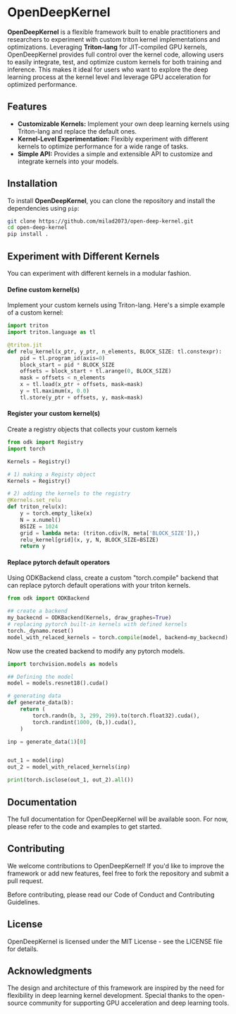 # OpenDeepKernel

**OpenDeepKernel** is a flexible framework built to enable practitioners and researchers to experiment with custom triton kernel implementations and optimizations. Leveraging **Triton-lang** for JIT-compiled GPU kernels, OpenDeepKernel provides full control over the kernel code, allowing users to easily integrate, test, and optimize custom kernels for both training and inference. This makes it ideal for users who want to explore the deep learning process at the kernel level and leverage GPU acceleration for optimized performance.

## Features

- **Customizable Kernels:** Implement your own deep learning kernels using Triton-lang and replace the default ones.
- **Kernel-Level Experimentation:** Flexibly experiment with different kernels to optimize performance for a wide range of tasks.
- **Simple API:** Provides a simple and extensible API to customize and integrate kernels into your models.


## Installation

To install **OpenDeepKernel**, you can clone the repository and install the dependencies using `pip`:

```bash
git clone https://github.com/milad2073/open-deep-kernel.git
cd open-deep-kernel
pip install .
```


## Experiment with Different Kernels
You can experiment with different kernels in a modular fashion.
#### Define custom kernel(s)
Implement your custom kernels using Triton-lang. Here's a simple example of a custom kernel:


```python
import triton
import triton.language as tl

@triton.jit
def relu_kernel(x_ptr, y_ptr, n_elements, BLOCK_SIZE: tl.constexpr):
    pid = tl.program_id(axis=0)
    block_start = pid * BLOCK_SIZE
    offsets = block_start + tl.arange(0, BLOCK_SIZE)
    mask = offsets < n_elements
    x = tl.load(x_ptr + offsets, mask=mask)
    y = tl.maximum(x, 0.0)
    tl.store(y_ptr + offsets, y, mask=mask)
```


#### Register your custom kernel(s) 
Create a registry objects that collects your custom kernels

```python
from odk import Registry
import torch 

Kernels = Registry()

# 1) making a Registy object
Kernels = Registry()

# 2) adding the kernels to the registry
@Kernels.set_relu
def triton_relu(x):
    y = torch.empty_like(x)
    N = x.numel()
    BSIZE = 1024
    grid = lambda meta: (triton.cdiv(N, meta['BLOCK_SIZE']),)
    relu_kernel[grid](x, y, N, BLOCK_SIZE=BSIZE)
    return y

```

#### Replace pytorch default operators
Using ODKBackend class, create a custom "torch.compile" backend that can replace pytorch default operations with your triton kernels.  
```python
from odk import ODKBackend

## create a backend 
my_backecnd = ODKBackend(Kernels, draw_graphes=True)
# replacing pytorch built-in kernels with defined kernels 
torch._dynamo.reset()
model_with_relaced_kernels = torch.compile(model, backend=my_backecnd)
```

Now use the created backend to modify any pytorch models. 

```python
import torchvision.models as models 

## Defining the model
model = models.resnet18().cuda()

# generating data
def generate_data(b):
    return (
        torch.randn(b, 3, 299, 299).to(torch.float32).cuda(),
        torch.randint(1000, (b,)).cuda(),
    )

inp = generate_data(1)[0]


out_1 = model(inp)
out_2 = model_with_relaced_kernels(inp)

print(torch.isclose(out_1, out_2).all())
```


## Documentation
The full documentation for OpenDeepKernel will be available soon. For now, please refer to the code and examples to get started.

## Contributing
We welcome contributions to OpenDeepKernel! If you'd like to improve the framework or add new features, feel free to fork the repository and submit a pull request.

Before contributing, please read our Code of Conduct and Contributing Guidelines.

## License
OpenDeepKernel is licensed under the MIT License - see the LICENSE file for details.

## Acknowledgments
The design and architecture of this framework are inspired by the need for flexibility in deep learning kernel development.
Special thanks to the open-source community for supporting GPU acceleration and deep learning tools.




